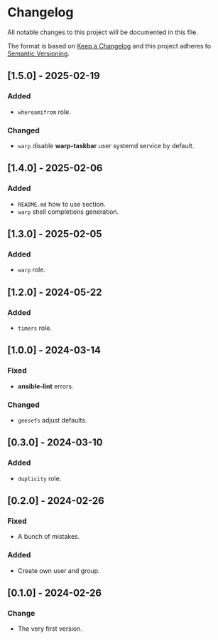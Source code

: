 # Changelog
All notable changes to this project will be documented in this file.

The format is based on [Keep a Changelog](http://keepachangelog.com/en/1.0.0/)
and this project adheres to [Semantic Versioning](http://semver.org/spec/v2.0.0.html).

## [1.5.0] - 2025-02-19
### Added
- `whereamifrom` role.

### Changed
- `warp` disable **warp-taskbar** user systemd service by default.

## [1.4.0] - 2025-02-06
### Added
- `README.md` how to use section.
- `warp` shell completions generation.

## [1.3.0] - 2025-02-05
### Added
- `warp` role.

## [1.2.0] - 2024-05-22
### Added
- `timers` role.

## [1.0.0] - 2024-03-14
### Fixed
- **ansible-lint** errors.

### Changed
- `geesefs` adjust defaults.

## [0.3.0] - 2024-03-10
### Added
- `duplicity` role.

## [0.2.0] - 2024-02-26
### Fixed
- A bunch of mistakes.

### Added
- Create own user and group.

## [0.1.0] - 2024-02-26
### Change
- The very first version.
